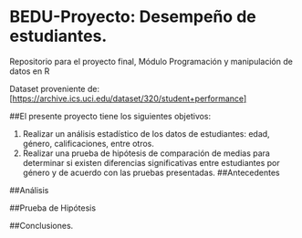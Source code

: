 # BEDU-Proyecto: Desempeño de estudiantes.
Repositorio para el proyecto final, Módulo Programación y manipulación de datos en R

Dataset proveniente de: [https://archive.ics.uci.edu/dataset/320/student+performance]

##El presente proyecto tiene los siguientes objetivos: 
1. Realizar un análisis estadístico de los datos de estudiantes: edad, género, calificaciones, entre otros.
2. Realizar una prueba de hipótesis de comparación de medias para determinar si existen diferencias significativas entre estudiantes por género y de acuerdo con las pruebas presentadas.
##Antecedentes


##Análisis

##Prueba de Hipótesis

##Conclusiones.
